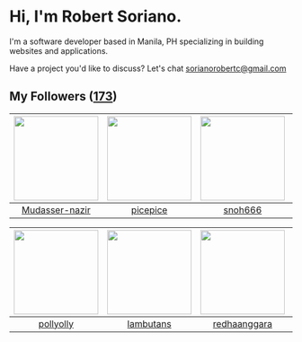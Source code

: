 # Hi, I'm Robert Soriano.
I'm a software developer based in Manila, PH specializing in building websites and applications.

Have a project you'd like to discuss?
Let's chat <a href="mailto:=sorianorobertc@gmail.com?Subject=Hello" target="_top">sorianorobertc@gmail.com</a>

## My Followers ([173](https://github.com/sorxrob?tab=followers))

| <img src="https://avatars1.githubusercontent.com/u/19476337?v=4" width="150" height="150" /> | <img src="https://avatars1.githubusercontent.com/u/8589745?v=4" width="150" height="150" /> | <img src="https://avatars3.githubusercontent.com/u/43639758?v=4" width="150" height="150" /> | <img src="https://avatars0.githubusercontent.com/u/24456574?v=4" width="150" height="150" /> |
| :------------------------------------------------------------------------------------------: | :-----------------------------------------------------------------------------------------: | :------------------------------------------------------------------------------------------: | :------------------------------------------------------------------------------------------: |
|                      [Mudasser-nazir](https://github.com/Mudasser-nazir)                     |                           [picepice](https://github.com/picepice)                           |                             [snoh666](https://github.com/snoh666)                            |                         [drastorguev](https://github.com/drastorguev)                        |

| <img src="https://avatars2.githubusercontent.com/u/16040674?v=4" width="150" height="150" /> | <img src="https://avatars0.githubusercontent.com/u/25369149?v=4" width="150" height="150" /> | <img src="https://avatars3.githubusercontent.com/u/15853143?v=4" width="150" height="150" /> | <img src="https://avatars1.githubusercontent.com/u/5066436?v=4" width="150" height="150" /> |
| :------------------------------------------------------------------------------------------: | :------------------------------------------------------------------------------------------: | :------------------------------------------------------------------------------------------: | :-----------------------------------------------------------------------------------------: |
|                           [pollyolly](https://github.com/pollyolly)                          |                           [lambutans](https://github.com/lambutans)                          |                        [redhaanggara](https://github.com/redhaanggara)                       |                         [Barathwaja](https://github.com/Barathwaja)                         |